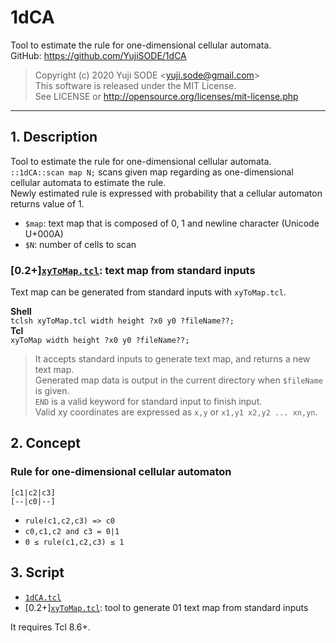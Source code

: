 # 1dCA
Tool to estimate the rule for one-dimensional cellular automata.  
GitHub: https://github.com/YujiSODE/1dCA  
>Copyright (c) 2020 Yuji SODE \<yuji.sode@gmail.com\>  
>This software is released under the MIT License.  
>See LICENSE or http://opensource.org/licenses/mit-license.php  
______
## 1. Description
Tool to estimate the rule for one-dimensional cellular automata.  
`::1dCA::scan map N;` scans given map regarding as one-dimensional cellular automata to estimate the rule.  
Newly estimated rule is expressed with probability that a cellular automaton returns value of 1.
- `$map`: text map that is composed of 0, 1 and newline character (Unicode U+000A)
- `$N`: number of cells to scan

### [0.2+][`xyToMap.tcl`](xyToMap.tcl): text map from standard inputs
Text map can be generated from standard inputs with `xyToMap.tcl`.  

**Shell**  
`tclsh xyToMap.tcl width height ?x0 y0 ?fileName??;`  
**Tcl**  
`xyToMap width height ?x0 y0 ?fileName??;`

>It accepts standard inputs to generate text map, and returns a new text map.  
>Generated map data is output in the current directory when `$fileName` is given.  
>`END` is a valid keyword for standard input to finish input.  
>Valid xy coordinates are expressed as `x,y` or `x1,y1 x2,y2 ... xn,yn`.

## 2. Concept
### Rule for one-dimensional cellular automaton

    [c1|c2|c3]
    [--|c0|--]
 
- `rule(c1,c2,c3) => c0`
- `c0,c1,c2 and c3 = 0|1`
- `0 ≤ rule(c1,c2,c3) ≤ 1`

## 3. Script
- [`1dCA.tcl`](1dCA.tcl)
- [0.2+][`xyToMap.tcl`](xyToMap.tcl): tool to generate 01 text map from standard inputs

It requires Tcl 8.6+.

